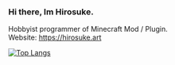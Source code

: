 ### Hi there, Im Hirosuke.  
Hobbyist programmer of Minecraft Mod / Plugin.  
Website: https://hirosuke.art  

[![Top Langs](https://github-readme-stats.vercel.app/api/top-langs/?username=Hirosukee&layout=compact)](https://github.com/anuraghazra/github-readme-stats)
